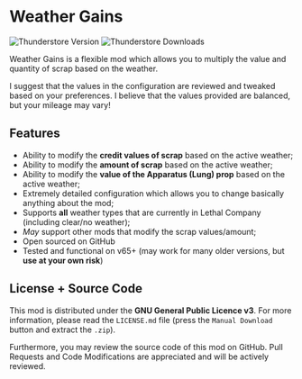 # Weather Gains

![Thunderstore Version](https://img.shields.io/thunderstore/v/RobuxTrex/Weather_Gains?style=for-the-badge&logo=thunderstore&logoColor=white)
![Thunderstore Downloads](https://img.shields.io/thunderstore/dt/RobuxTRex/Weather_Gains?style=for-the-badge&logo=thunderstore&logoColor=white)

Weather Gains is a flexible mod which allows you to multiply the value and quantity of scrap based on the weather.

I suggest that the values in the configuration are reviewed and tweaked based on your preferences. I believe that
the values provided are balanced, but your mileage may vary!

## Features
- Ability to modify the **credit values of scrap** based on the active weather;
- Ability to modify the **amount of scrap** based on the active weather;
- Ability to modify the **value of the Apparatus (Lung) prop** based on the active weather;
- Extremely detailed configuration which allows you to change basically anything about the mod;
- Supports **all** weather types that are currently in Lethal Company (including clear/no weather);
- *May* support other mods that modify the scrap values/amount;
- Open sourced on GitHub
- Tested and functional on v65+ (may work for many older versions, but **use at your own risk**)

## License + Source Code
This mod is distributed under the **GNU General Public Licence v3**. For more information, please read the `LICENSE.md` file (press the `Manual Download` button and extract the `.zip`).

Furthermore, you may review the source code of this mod on GitHub. Pull Requests and Code Modifications are appreciated and will be actively reviewed.